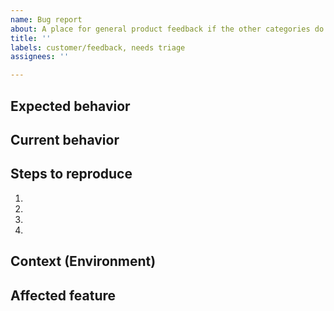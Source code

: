```yaml
---
name: Bug report
about: A place for general product feedback if the other categories do not apply
title: ''
labels: customer/feedback, needs triage
assignees: ''

---
```


<!-- Please provide the name of the GISBlox product or service and a general summary of the issue. -->

## Expected behavior

<!-- Please tell us what should happen -->

## Current behavior
<!-- Please tell us what happens instead of the expected behavior -->

## Steps to reproduce
<!-- Provide a link to a live example, or an unambiguous set of steps to reproduce this bug. Include code to reproduce, if relevant. -->

1.
2.
3.
4.

## Context (Environment)
<!-- How has this issue affected you? What are you trying to accomplish? Providing context helps us come up with a solution that is most useful in the real world -->

## Affected feature

<!-- If you know that your bug is happening in a specific feature, please list it here. And, if you see a matching label with the `area/` prefix, please feel free to apply it. -->
